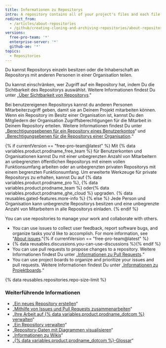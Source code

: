 ```yaml
---
title: Informationen zu Repositorys
intro: A repository contains all of your project's files and each file's revision history. You can discuss and manage your project's work within the repository.
redirect_from:
  - /articles/about-repositories
  - /github/creating-cloning-and-archiving-repositories/about-repositories
versions:
  free-pro-team: '*'
  enterprise-server: '*'
  github-ae: '*'
topics:
  - Repositories
---
```


Du kannst Repositorys einzeln besitzen oder die Inhaberschaft an Repositorys mit anderen Personen in einer Organisation teilen.

Du kannst einschränken, wer Zugriff auf ein Repository hat, indem Du die Sichtbarkeit des Repositorys auswählst. Weitere Informationen findest Du unter „[Über Sichtbarkeit von Repositorys](/github/creating-cloning-and-archiving-repositories/about-repository-visibility)."

Bei benutzereigenen Repositorys kannst du anderen Personen Mitarbeiterzugriff geben, damit sie an Deinem Projekt mitarbeiten können. Wenn ein Repository im Besitz einer Organisation ist, kannst Du den Mitgliedern der Organisation Zugriffsberechtigungen für die Mitarbeit in Deinem Repository erteilen. Weitere Informationen findest Du unter „[Berechtigungsebenen für ein Repository eines Benutzerkontos](/articles/permission-levels-for-a-user-account-repository/)“ und „[Berechtigungsebenen für die Repositorys einer Organisation](/articles/repository-permission-levels-for-an-organization/).“

{% if currentVersion == "free-pro-team@latest" %}
Mit {% data variables.product.prodname_free_team %} für Benutzerkonten und Organisationen kannst Du mit einer unbegrenzten Anzahl von Mitarbeitern an unbegrenzten öffentlichen Repositorys mit einem vollen Funktionsumfang arbeiten oder an unbegrenzten privaten Repositorys mit einem begrenzten Funktionsumfang. Um erweiterte Werkzeuge für private Repositorys zu erhalten, kannst Du auf {% data variables.product.prodname_pro %}, {% data variables.product.prodname_team %} oder{% data variables.product.prodname_ghe_cloud %} upgraden. {% data reusables.gated-features.more-info %}
{% else %}
Jede Person und Organisation kann unbegrenzte Repositorys besitzen und eine unbegrenzte Anzahl von Mitarbeitern in alle Repositorys einladen.
{% endif %}

You can use repositories to manage your work and collaborate with others.
- You can use issues to collect user feedback, report software bugs, and organize tasks you'd like to accomplish. For more information, see "[About issues](/github/managing-your-work-on-github/about-issues)."{% if currentVersion == "free-pro-team@latest" %}
- {% data reusables.discussions.you-can-use-discussions %}{% endif %}
- You can use pull requests to propose changes to a repository. Weitere Informationen findest Du unter „[Informationen zu Pull Requests](/github/collaborating-with-issues-and-pull-requests/about-pull-requests).“
- You can use project boards to organize and prioritize your issues and pull requests. Weitere Informationen findest Du unter „[Informationen zu Projektboards](/github/managing-your-work-on-github/about-project-boards).“

{% data reusables.repositories.repo-size-limit %}

### Weiterführende Informationen

- „[Ein neues Repository erstellen](/articles/creating-a-new-repository)“
- „[Mithilfe von Issues und Pull Requests zusammenarbeiten](/categories/collaborating-with-issues-and-pull-requests)“
- „[Ihre Arbeit auf {% data variables.product.prodname_dotcom %} verwalten](/categories/managing-your-work-on-github/)“
- „[Ein Repository verwalten](/categories/administering-a-repository)“
- „[Repository-Daten mit Diagrammen visualisieren](/categories/visualizing-repository-data-with-graphs/)“
- „[Informationen zu Wikis](/communities/documenting-your-project-with-wikis/about-wikis)“
- „[{% data variables.product.prodname_dotcom %}-Glossar](/articles/github-glossary)“
